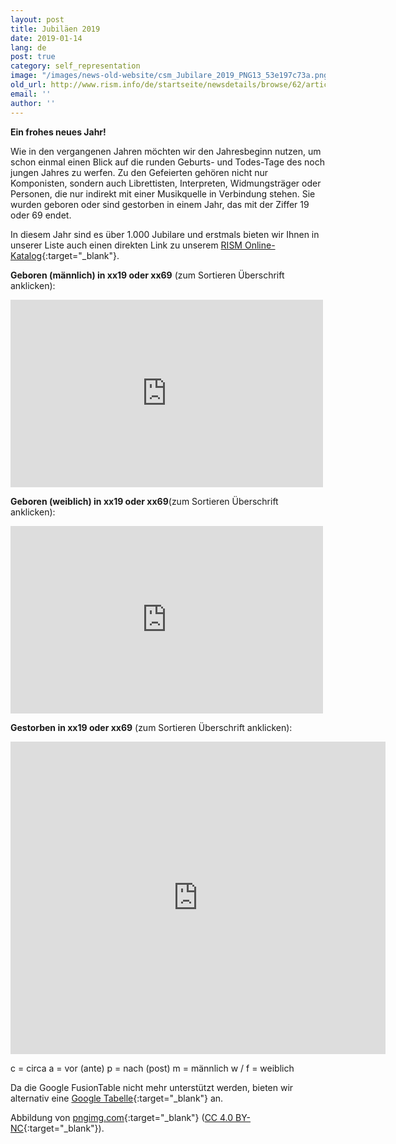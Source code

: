 ```yaml
---
layout: post
title: Jubiläen 2019
date: 2019-01-14
lang: de
post: true
category: self_representation
image: "/images/news-old-website/csm_Jubilare_2019_PNG13_53e197c73a.png"
old_url: http://www.rism.info/de/startseite/newsdetails/browse/62/article/64/musical-anniversaries-in-2019.html
email: ''
author: ''
---
```


**Ein frohes neues Jahr!**

Wie in den vergangenen Jahren möchten wir den Jahresbeginn nutzen, um schon einmal einen Blick auf die runden Geburts- und Todes-Tage des noch jungen Jahres zu werfen. Zu den Gefeierten gehören nicht nur Komponisten, sondern auch Librettisten, Interpreten, Widmungsträger oder Personen, die nur indirekt mit einer Musikquelle in Verbindung stehen. Sie wurden geboren oder sind gestorben in einem Jahr, das mit der Ziffer 19 oder 69 endet.

In diesem Jahr sind es über 1.000 Jubilare und erstmals bieten wir Ihnen in unserer Liste auch einen direkten Link zu unserem [RISM Online-Katalog](https://opac.rism.info/){:target="_blank"}.


**Geboren (männlich) in xx19 oder xx69** (zum Sortieren Überschrift anklicken):

<iframe width="500" height="300" scrolling="yes" frameborder="no" src="https://fusiontables.google.com/embedviz?viz=GVIZ&amp;t=TABLE&amp;q=select+col0%2C+col1%2C+col2+from+1wNjNF-vUfyXnYmd1VLRgGs7vHKbYOEuRUWd-aEOa&amp;containerId=googft-gviz-canvas"></iframe>


**Geboren (weiblich) in xx19 oder xx69**(zum Sortieren Überschrift anklicken):

<iframe width="500" height="300" scrolling="yes" frameborder="no" src="https://fusiontables.google.com/embedviz?viz=GVIZ&amp;t=TABLE&amp;q=select+col0%2C+col1%2C+col2+from+160uhPgYDNL4F5Kn06pdz_wT1QIicnwI1yMv2aU8M&amp;containerId=googft-gviz-canvas"></iframe>


**Gestorben in xx19 oder xx69** (zum Sortieren Überschrift anklicken):

<iframe width="600" height="500" scrolling="yes" frameborder="no" src="https://fusiontables.google.com/embedviz?viz=GVIZ&amp;t=TABLE&amp;q=select+col0%2C+col1%2C+col2%2C+col3+from+1AlNG_rBb3cRc8JfzO5ZgN2x3v0HgjrDAgPtyq8AT&amp;containerId=googft-gviz-canvas"></iframe>

c = circa
a = vor (ante)
p = nach (post)
m = männlich
w / f = weiblich


Da die Google FusionTable nicht mehr unterstützt werden, bieten wir alternativ eine [Google Tabelle](https://docs.google.com/spreadsheets/d/1S2a8yfSkNXQFWQDN7Jb2BiAKRmP0reI1dmTpgNgaPr8/edit?usp=sharing){:target="_blank"} an.


Abbildung von [pngimg.com](http://pngimg.com/download/68427){:target="_blank"} ([CC 4.0 BY-NC](https://creativecommons.org/licenses/by-nc/4.0/){:target="_blank"}).



